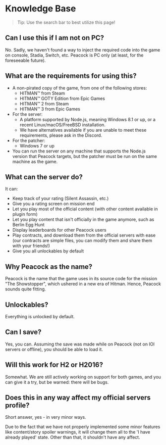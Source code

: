 # Knowledge Base

> Tip: Use the search bar to best utilize this page!

## Can I use this if I am not on PC?

No. Sadly, we haven't found a way to inject the required code into the game on console, Stadia, Switch, etc.
Peacock is PC only (at least, for the foreseeable future).

## What are the requirements for using this?

- A non-pirated copy of the game, from one of the following stores:
  - HITMAN™ from Steam
  - HITMAN™ GOTY Edition from Epic Games
  - HITMAN™ 2 from Steam
  - HITMAN™ 3 from Epic Games
- For the server:
  - A platform supported by Node.js, meaning Windows 8.1 or up, or a recent Linux/macOS/FreeBSD installation.
  - We have alternatives available if you are unable to meet these requirements, please ask in the Discord.
- For the patcher:
  - Windows 7 or up
- You can run the server on any machine that supports the Node.js version that Peacock targets, but the patcher must be run on the same machine as the game.

## What can the server do?

It can:

-   Keep track of your rating (Silent Assassin, etc.)
-   Give you a rating screen on mission end
-   Let you play most of the official content (with other content available in plugin form)
-   Let you play content that isn't officially in the game anymore, such as Berlin Egg Hunt
-   Display leaderboards for other Peacock users
-   Play contracts, and download them from the official servers with ease (our contracts are simple files, you can modify them and share them with your friends!)
-   Give you all unlockables by default

## Why Peacock as the name?

Peacock is the name that the game uses in its source code for the mission "The Showstopper", which ushered in a new era of Hitman. Hence, Peacock sounds quite fitting.

## Unlockables?

Everything is unlocked by default.

## Can I save?

Yes, you can. Assuming the save was made while on Peacock (not on IOI servers or offline), you should be able to load it.

## Will this work for H2 or H2016?

Somewhat. We are still actively working on support for both games, and you can give it a try, but be warned: there will be bugs.

## Does this in any way affect my official servers profile?

Short answer, yes - in very minor ways.

Due to the fact that we have not properly implemented some minor features like content/story spoiler warnings, it will
change them all to the 'I have already played' state. Other than that, it shouldn't have any affect.
